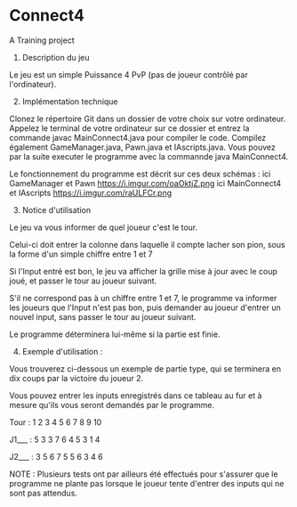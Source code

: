 # Connect4
A Training project


1. Description du jeu

  Le jeu est un simple Puissance 4 PvP (pas de joueur contrôlé par l'ordinateur).

2. Implémentation technique

  Clonez le répertoire Git dans un dossier de votre choix sur votre ordinateur. Appelez le terminal de votre ordinateur sur ce dossier et entrez la commande javac MainConnect4.java pour compiler le code. Compilez également GameManager.java, Pawn.java et IAscripts.java. Vous pouvez par la suite executer le programme avec la commannde java MainConnect4.
  
  Le fonctionnement du programme est décrit sur ces deux schémas : 
  ici GameManager et Pawn https://i.imgur.com/oaOktjZ.png
  ici MainConnect4 et IAscripts https://i.imgur.com/raULFCr.png

3. Notice d'utilisation

  Le jeu va vous informer de quel joueur c'est le tour.
  
  Celui-ci doit entrer la colonne dans laquelle il compte lacher son pion, sous la forme d'un simple chiffre entre 1 et 7
  
  Si l'Input entré est bon, le jeu va afficher la grille mise à jour avec le coup joué, et passer le tour au joueur suivant.
  
  S'il ne correspond pas à un chiffre entre 1 et 7, le programme va informer les joueurs que l'Input n'est pas bon, puis demander
  au joueur d'entrer un nouvel input, sans passer le tour au joueur suivant.
  
  Le programme déterminera lui-même si la partie est finie.

4. Exemple d'utilisation :

  Vous trouverez ci-dessous un exemple de partie type, qui se terminera en dix coups par la victoire du joueur 2.
  
  Vous pouvez entrer les inputs enregistrés dans ce tableau au fur et à mesure qu'ils vous seront demandés par le programme.

  Tour  : 1 2 3 4 5 6 7 8 9 10
  
  J1___ : 5 3 3 7 6 4 5 3 1 4
  
  J2___ : 3 5 6 7 5 5 6 3 4 6
  
  NOTE : Plusieurs tests ont par ailleurs été effectués pour s'assurer que le programme ne plante pas lorsque le joueur tente d'entrer des inputs qui ne sont pas attendus.
  
